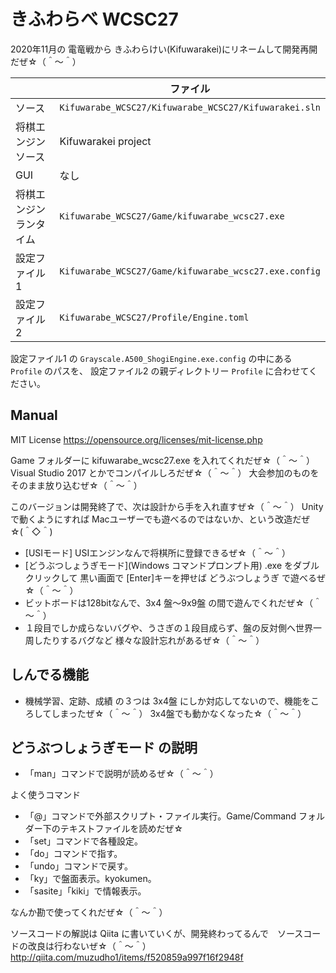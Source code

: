 ﻿# きふわらべ WCSC27

2020年11月の 電竜戦から きふわらけい(Kifuwarakei)にリネームして開発再開だぜ☆（＾～＾）  

|                         | ファイル                                              |
| ----------------------- | ----------------------------------------------------- |
| ソース                  | `Kifuwarabe_WCSC27/Kifuwarabe_WCSC27/Kifuwarakei.sln` |
| 将棋エンジン ソース     | Kifuwarakei project                                   |
| GUI                     | なし                                                  |
| 将棋エンジン ランタイム | `Kifuwarabe_WCSC27/Game/kifuwarabe_wcsc27.exe`        |
| 設定ファイル1           | `Kifuwarabe_WCSC27/Game/kifuwarabe_wcsc27.exe.config` |
| 設定ファイル2           | `Kifuwarabe_WCSC27/Profile/Engine.toml`               |

設定ファイル1 の `Grayscale.A500_ShogiEngine.exe.config` の中にある `Profile` のパスを、 設定ファイル2 の親ディレクトリー `Profile` に合わせてください。  

## Manual

MIT License
https://opensource.org/licenses/mit-license.php

Game フォルダーに kifuwarabe_wcsc27.exe を入れてくれだぜ☆（＾～＾）Visual Studio 2017 とかでコンパイルしろだぜ☆（＾～＾）
大会参加のものを そのまま放り込むぜ☆（＾～＾）

このバージョンは開発終了で、次は設計から手を入れ直すぜ☆（＾～＾）
Unityで動くようにすれば Macユーザーでも遊べるのではないか、という改造だぜ☆(＾◇＾)


- [USIモード] USIエンジンなんで将棋所に登録できるぜ☆（＾～＾）
- [どうぶつしょうぎモード](Windows コマンドプロンプト用) .exe をダブルクリックして 黒い画面で [Enter]キーを押せば どうぶつしょうぎ で遊べるぜ☆（＾～＾）
- ビットボードは128bitなんで、3x4 盤～9x9盤 の間で遊んでくれだぜ☆（＾～＾）
- １段目でしか成らないバグや、うさぎの１段目成らず、盤の反対側へ世界一周したりするバグなど  様々な設計忘れがあるぜ☆（＾～＾）

## しんでる機能

- 機械学習、定跡、成績 の３つは 3x4盤 にしか対応してないので、機能をころしてしまったぜ☆（＾～＾） 3x4盤でも動かなくなった☆（＾～＾）



## どうぶつしょうぎモード の説明

- 「man」コマンドで説明が読めるぜ☆（＾～＾）

よく使うコマンド

- 「@」コマンドで外部スクリプト・ファイル実行。Game/Command フォルダー下のテキストファイルを読めだぜ☆
- 「set」コマンドで各種設定。
- 「do」コマンドで指す。
- 「undo」コマンドで戻す。
- 「ky」で盤面表示。kyokumen。
- 「sasite」「kiki」で情報表示。


なんか勘で使ってくれだぜ☆（＾～＾）


ソースコードの解説は Qiita に書いていくが、開発終わってるんで　ソースコードの改良は行わないぜ☆（＾～＾）
http://qiita.com/muzudho1/items/f520859a997f16f2948f

